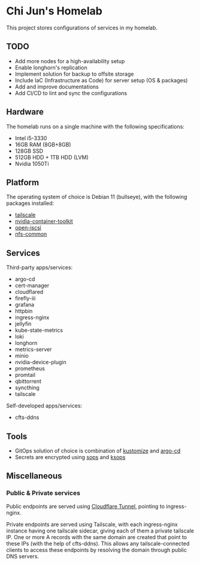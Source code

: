# Chi Jun's Homelab

This project stores configurations of services in my homelab.

## TODO

- Add more nodes for a high-availability setup
- Enable longhorn's replication
- Implement solution for backup to offsite storage
- Include IaC (Infrastructure as Code) for server setup (OS & packages)
- Add and improve documentations
- Add CI/CD to lint and sync the configurations

## Hardware

The homelab runs on a single machine with the following specifications:

- Intel i5-3330
- 16GB RAM (8GB+8GB)
- 128GB SSD
- 512GB HDD + 1TB HDD (LVM)
- Nvidia 1050Ti

## Platform

The operating system of choice is Debian 11 (bullseye), with the following packages installed:

- [tailscale](https://tailscale.com/kb/1031/install-linux/)
- [nvidia-container-toolkit](https://docs.nvidia.com/datacenter/cloud-native/container-toolkit/install-guide.html#step-2-install-nvidia-container-toolkit)
- [open-iscsi](https://staging--longhornio.netlify.app/docs/0.8.1/deploy/install/#installing-open-iscsi)
- [nfs-common](https://longhorn.io/docs/archives/1.1.0/deploy/install/#installing-nfsv4-client)

## Services

Third-party apps/services:

- argo-cd
- cert-manager
- cloudflared
- firefly-iii
- grafana
- httpbin
- ingress-nginx
- jellyfin
- kube-state-metrics
- loki
- longhorn
- metrics-server
- minio
- nvidia-device-plugin
- prometheus
- promtail
- qbittorrent
- syncthing
- tailscale

Self-developed apps/services:

- cfts-ddns

## Tools

- GitOps solution of choice is combination of [kustomize](https://kubectl.docs.kubernetes.io/references/kustomize/) and [argo-cd](https://argo-cd.readthedocs.io/en/stable/)
- Secrets are encrypted using [sops](https://github.com/mozilla/sops) and [ksops](https://github.com/viaduct-ai/kustomize-sops)

## Miscellaneous

### Public & Private services

Public endpoints are served using [Cloudflare Tunnel](https://developers.cloudflare.com/cloudflare-one/connections/connect-apps/), pointing to ingress-nginx.

Private endpoints are served using Tailscale, with each ingress-nginx instance having one tailscale sidecar, giving each of them a private tailscale IP.
One or more A records with the same domain are created that point to these IPs (with the help of cfts-ddns).
This allows any tailscale-connected clients to access these endpoints by resolving the domain through public DNS servers.

